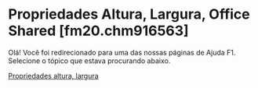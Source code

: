 
# Propriedades Altura, Largura, Office Shared [fm20.chm916563]

Olá! Você foi redirecionado para uma das nossas páginas de Ajuda F1. Selecione o tópico que estava procurando abaixo.

[Propriedades altura, largura](http://msdn.microsoft.com/library/b8fc82f0-c08f-c04a-58b7-062d8767e147%28Office.15%29.aspx)
